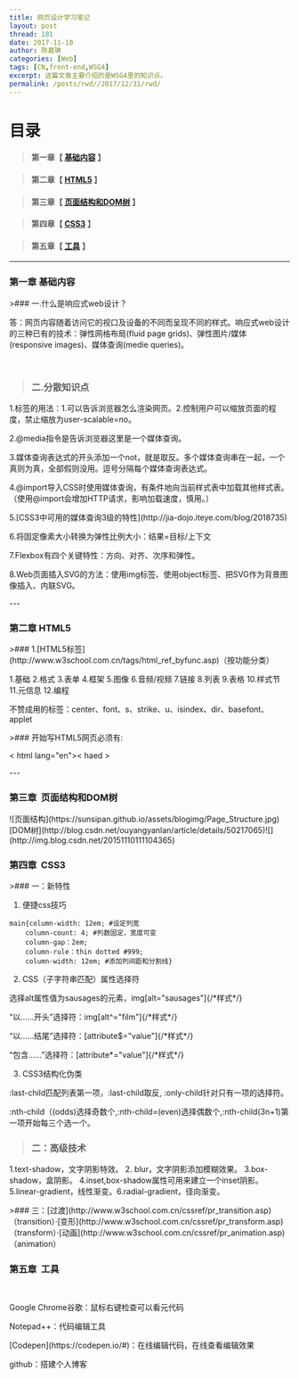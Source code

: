```yaml
---
title: 网页设计学习笔记
layout: post
thread: 181
date: 2017-11-10
author: 陈嘉琳
categories: [Web]
tags: [CN,front-end,WSG4]
excerpt: 这篇文章主要介绍的是WSG4里的知识点。
permalink: /posts/rwd//2017/12/31/rwd/
---
```


# 目录

>#### 第一章【 [基础内容](#chapter1) 】


>
>#### 第二章【 [HTML5](#chapter2) 】

>
>#### 第三章【 [页面结构和DOM树](#chapter3) 】

>
>#### 第四章【 [CSS3](#chapter4) 】

>
>#### 第五章【 [工具](#chapter5) 】

---


<h3 id="chapter1">第一章  基础内容</h3>
>### 一.什么是响应式web设计？
<p>答：网页内容随着访问它的视口及设备的不同而呈现不同的样式。响应式web设计的三种已有的技术：弹性网格布局(fluid page grids)、弹性图片/媒体(responsive images)、媒体查询(medie queries)。</p>                                 

>### 二.分散知识点
<p>1.<meta>标签的用法：1.可以告诉浏览器怎么渲染网页。2.控制用户可以缩放页面的程度，禁止缩放为user-scalable=no。</p>
<p>2.@media指令是告诉浏览器这里是一个媒体查询。</p>
<p>3.媒体查询表达式的开头添加一个not，就是取反。多个媒体查询串在一起，一个真则为真，全部假则没用。逗号分隔每个媒体查询表达式。</p>
<p>4.@import导入CSS时使用媒体查询，有条件地向当前样式表中加载其他样式表。（使用@import会增加HTTP请求，影响加载速度，慎用。）</p>
<p>5.[CSS3中可用的媒体查询3级的特性](http://jia-dojo.iteye.com/blog/2018735)</p>
<p>6.将固定像素大小转换为弹性比例大小：结果=目标/上下文</p>
<p>7.Flexbox有四个关键特性：方向、对齐、次序和弹性。</p>
<p>8.Web页面插入SVG的方法：使用img标签、使用object标签、把SVG作为背景图像插入、内联SVG。</p>
---
<h3 id="chapter2">第二章  HTML5</h3>
>### 1.[HTML5标签](http://www.w3school.com.cn/tags/html_ref_byfunc.asp)（按功能分类）
 <p>1.基础 2.格式 3.表单 4.框架 5.图像 6.音频/视频 7.链接 8.列表 9.表格 10.样式节 11.元信息 12.编程</p>
 
 <p>不赞成用的标签：center、font、s、strike、u、isindex、dir、basefont、applet</p>
>### 开始写HTML5网页必须有:
<p><!DOCTYPE html> < html lang="en">< haed ><meta charset=utf-8></p> 
---

<h3 id="chapter3">第三章  页面结构和DOM树</h3>
![页面结构](https://sunsipan.github.io/assets/blogimg/Page_Structure.jpg)
[DOM树](http://blog.csdn.net/ouyangyanlan/article/details/50217065)![](http://img.blog.csdn.net/20151110111104365)

<h3 id="chapter4">第四章  CSS3</h3>
>### 一：新特性

1. 便捷css技巧
```
main{column-width: 12em; #设定列宽
    column-count: 4; #列数固定，宽度可变
    column-gap：2em;
    column-rule：thin dotted #999;
    column-width: 12em; #添加列间距和分割线}
```
2. CSS（子字符串匹配）属性选择符
<p>选择alt属性值为sausages的元素，img[alt="sausages"]{/*样式*/}</p>
<p>“以……开头”选择符：img[alt^="film"]{/*样式*/}</p>
<p>“以……结尾”选择符：[attribute$="value"]{/*样式*/}</p>
<p>“包含……”选择符：[attribute*="value"]{/*样式*/}</p>

3. CSS3结构化伪类
<p>:last-child匹配列表第一项，:last-child取反, :only-child针对只有一项的选择符。</p>
<p>:nth-child（(odds)选择奇数个,:nth-child=(even)选择偶数个,:nth-child(3n+1)第一项开始每三个选一个。</p>

>### 二：高级技术
<p>1.text-shadow，文字阴影特效。 2. blur，文字阴影添加模糊效果。 3.box-shadow，盒阴影。 4.inset,box-shadow属性可用来建立一个inset阴影。 5.linear-gradient，线性渐变。6.radial-gradient，径向渐变。</p>
>### 三：[过渡](http://www.w3school.com.cn/cssref/pr_transition.asp)（transition）·[变形](http://www.w3school.com.cn/cssref/pr_transform.asp)（transform）·[动画](http://www.w3school.com.cn/cssref/pr_animation.asp)（animation）

 <h3 id="chapter5">第五章  工具</h3>   
<p>Google Chrome谷歌：鼠标右键检查可以看元代码</p>
<p>Notepad++：代码编辑工具</p>
<p>[Codepen](https://codepen.io/#)：在线编辑代码，在线查看编辑效果</p>
<p>github：搭建个人博客</p>






